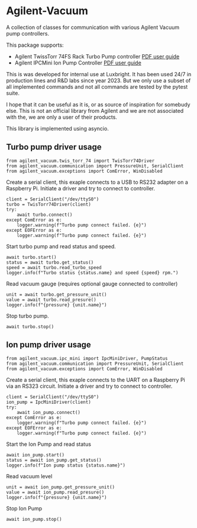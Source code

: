 # Agilent-Vacuum
A collection of classes for communication with various Agilent Vacuum pump controllers.

This package supports:
* Agilent TwissTorr 74FS Rack Turbo Pump controller [PDF user guide](https://www.agilent.com/cs/library/usermanuals/public/TwisTorr%2074%20FS%20AG%20Rack%20Controller.pdf)
* Agilent IPCMini Ion Pump Controller [PDF user guide](https://www.agilent.com/cs/library/usermanuals/public/IPCMini.pdf)

This is was developed for internal use at Luxbright.
It has been used 24/7 in production lines and R&D labs since year 2023.
But we only use a subset of all implemented commands and not all commands are tested by the pytest suite.

I hope that it can be useful as it is, or as source of inspiration for somebudy else.
This is not an official library from Agilent and we are not associated with the, 
we are only a user of their products.

This library is implemented using asyncio.

## Turbo pump driver usage

    from agilent_vacuum.twis_torr_74 import TwisTorr74Driver
    from agilent_vacuum.communication import PressureUnit, SerialClient
    from agilent_vacuum.exceptions import ComError, WinDisabled
 

Create a serial client, this exaple connects to a USB to RS232 adapter on a Raspberry Pi.
Initiate a driver and try to connect to controller.

    client = SerialClient("/dev/ttyS0")
    turbo = TwisTorr74Driver(client)
    try:
        await turbo.connect()
    except ComError as e:
        logger.warning(f"Turbo pump connect failed. {e}")
    except EOFError as e:
        logger.warning(f"Turbo pump connect failed. {e}")

Start turbo pump and read status and speed.

    await turbo.start()
    status = await turbo.get_status()
    speed = await turbo.read_turbo_speed
    logger.info(f"Turbo status {status.name} and speed {speed} rpm.")

Read vacuum gauge (requires optional gauge connected to controller)

    unit = await turbo.get_pressure_unit()
    value = await turbo.read_presure()
    logger.info(f"{pressure} {unit.name}")

Stop turbo pump.

    await turbo.stop()


## Ion pump driver usage

    from agilent_vacuum.ipc_mini import IpcMiniDriver, PumpStatus
    from agilent_vacuum.communication import PressureUnit, SerialClient
    from agilent_vacuum.exceptions import ComError, WinDisabled

Create a serial client, this exaple connects to the UART on a Raspberry Pi via an RS323 circuit.
Initiate a driver and try to connect to controller.

    client = SerialClient("/dev/ttyS0")
    ion_pump = IpcMiniDriver(client)
    try:
        await ion_pump.connect()
    except ComError as e:
        logger.warning(f"Turbo pump connect failed. {e}")
    except EOFError as e:
        logger.warning(f"Turbo pump connect failed. {e}")

Start the Ion Pump and read status

    await ion_pump.start()
    status = await ion_pump.get_status()
    logger.info(f"Ion pump status {status.name}")

Read vacuum level

    unit = await ion_pump.get_pressure_unit()
    value = await ion_pump.read_presure()
    logger.info(f"{pressure} {unit.name}")

Stop Ion Pump

    await ion_pump.stop()

